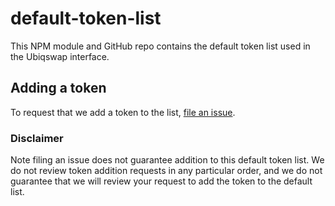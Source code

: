 # default-token-list

This NPM module and GitHub repo contains the default token list used in the Ubiqswap interface.

## Adding a token

To request that we add a token to the list, 
[file an issue](https://github.com/ubiqlabs/default-token-list/issues/new?assignees=&labels=token+request&template=token-request.md&title=Add+%7BTOKEN_SYMBOL%7D%3A+%7BTOKEN_NAME%7D).

### Disclaimer

Note filing an issue does not guarantee addition to this default token list.
We do not review token addition requests in any particular order, and we do not
guarantee that we will review your request to add the token to the default list.
